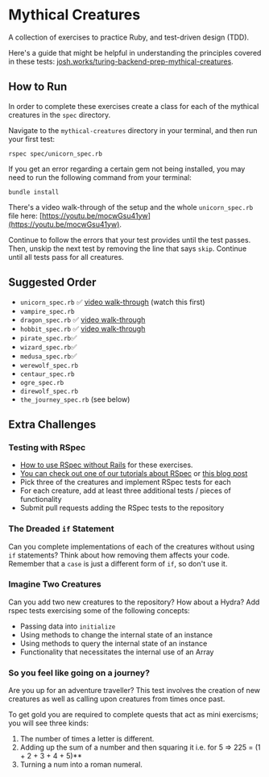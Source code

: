 # Mythical Creatures

A collection of exercises to practice Ruby, and test-driven design (TDD).

Here's a guide that might be helpful in understanding the principles covered in these tests: [josh.works/turing-backend-prep-mythical-creatures](https://josh.works/turing-backend-prep-mythical-creatures).

## How to Run

In order to complete these exercises create a class for each of the mythical creatures in the `spec` directory.

Navigate to the `mythical-creatures` directory in your terminal, and then run your first test:

```
rspec spec/unicorn_spec.rb
```

If you get an error regarding a certain gem not being installed, you may need to run the following command from your terminal:

```
bundle install
```

There's a video walk-through of the setup and the whole `unicorn_spec.rb` file here: [https://youtu.be/mocwGsu41yw](https://youtu.be/mocwGsu41yw).

Continue to follow the errors that your test provides until the test passes. Then, unskip the next test by removing the line that says `skip`. Continue until all tests pass for all creatures.

## Suggested Order

* `unicorn_spec.rb` ✅ [video walk-through](https://youtu.be/mocwGsu41yw) (watch this first)
* `vampire_spec.rb`
* `dragon_spec.rb` ✅ [video walk-through](https://youtu.be/NIPerY-xuCk)
* `hobbit_spec.rb` ✅ [video walk-through](https://youtu.be/uYGS-DCNR-0)
* `pirate_spec.rb`✅ 
* `wizard_spec.rb`✅ 
* `medusa_spec.rb`✅ 
* `werewolf_spec.rb`
* `centaur_spec.rb`
* `ogre_spec.rb`
* `direwolf_spec.rb`
* `the_journey_spec.rb` (see below)

## Extra Challenges

### Testing with RSpec


* [How to use RSpec without Rails](https://gist.github.com/ap2322/d8081e38d448acccf2cdc25308be565f) for these exercises.
* [You can check out one of our tutorials about RSpec](http://tutorials.jumpstartlab.com/topics/internal_testing/rspec_and_bdd.html)
or [this blog post](http://gregelizondo.github.io/2014/03/03/getting-started-with-rspec-and-unit-testing.html)
* Pick three of the creatures and implement RSpec tests for each
* For each creature, add at least three additional tests / pieces of functionality
* Submit pull requests adding the RSpec tests to the repository

### The Dreaded `if` Statement

Can you complete implementations of each of the creatures without using `if`
statements? Think about how removing them affects your code. Remember that
a `case` is just a different form of `if`, so don't use it.

### Imagine Two Creatures

Can you add two new creatures to the repository? How about a Hydra? Add rspec
tests exercising some of the following concepts:

* Passing data into `initialize`
* Using methods to change the internal state of an instance
* Using methods to query the internal state of an instance
* Functionality that necessitates the internal use of an Array

### So you feel like going on a journey?

 Are you up for an adventure traveller? This test involves the creation of new creatures as well as calling upon
 creatures from times once past.

 To get gold you are required to complete quests that act as mini exercisms; you will see three kinds:
 1. The number of times a letter is different.
 2. Adding up the sum of a number and then squaring it i.e. for 5 => 225 = (1 + 2 + 3 + 4 + 5)**
 3. Turning a num into a roman numeral.
